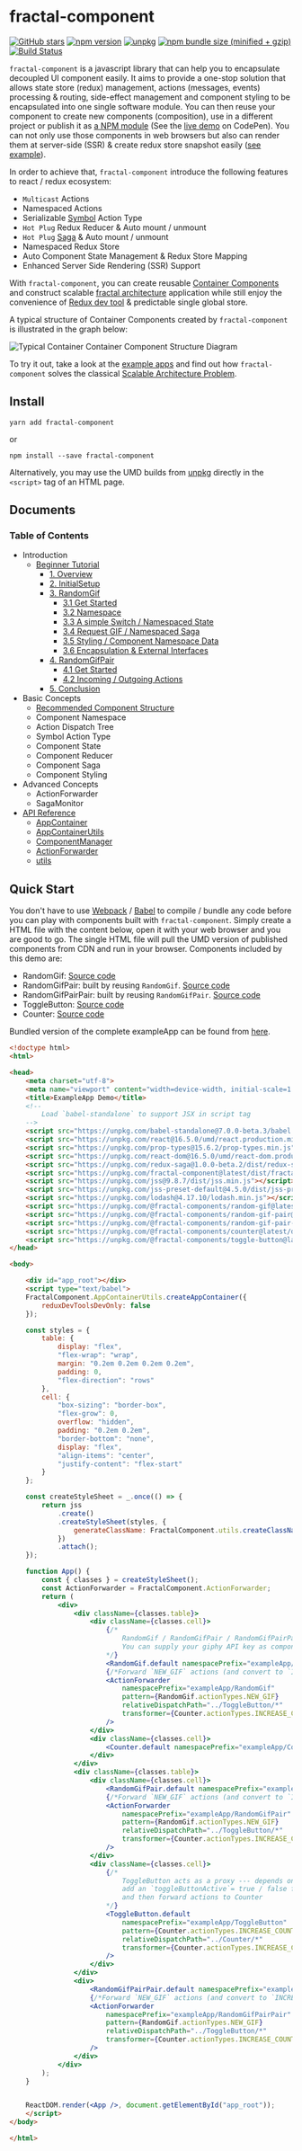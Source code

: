 # fractal-component

[![GitHub stars](https://img.shields.io/github/stars/t83714/fractal-component.svg?style=social&label=Star&maxAge=2592000)](https://github.com/t83714/fractal-component)
[![npm version](https://img.shields.io/npm/v/fractal-component.svg)](https://www.npmjs.com/package/fractal-component)
[![unpkg](https://img.shields.io/badge/unpkg-latest-blue.svg)](https://unpkg.com/fractal-component)
[![npm bundle size (minified + gzip)](https://img.shields.io/bundlephobia/minzip/fractal-component.svg)](https://bundlephobia.com/result?p=fractal-component)
[![Build Status](https://travis-ci.org/t83714/fractal-component.svg?branch=master)](https://travis-ci.org/t83714/fractal-component)

`fractal-component` is a javascript library that can help you to encapsulate decoupled UI component easily. It aims to provide a one-stop solution that allows state store (redux) management, actions (messages, events) processing & routing, side-effect management and component styling to be encapsulated into one single software module. You can then reuse your component to create new components (composition), use in a different project or publish it as [a NPM module](https://www.npmjs.com/package/@fractal-components/random-gif) (See the [live demo](https://codepen.io/t83714/pen/yxjgWr) on CodePen). You can not only use those components in web browsers but also can render them at server-side (SSR) & create redux store snapshot easily ([see example](https://github.com/t83714/fractal-component/tree/master/examples/exampleAppSSR)).

In order to achieve that, `fractal-component` introduce the following features to react / redux ecosystem:

- `Multicast` Actions
- Namespaced Actions
- Serializable [Symbol](https://developer.mozilla.org/en-US/docs/Web/JavaScript/Reference/Global_Objects/Symbol) Action Type 
- `Hot Plug` Redux Reducer & Auto mount / unmount
- `Hot Plug` [Saga](https://redux-saga.js.org/) & Auto mount / unmount
- Namespaced Redux Store
- Auto Component State Management & Redux Store Mapping
- Enhanced Server Side Rendering (SSR) Support

With `fractal-component`, you can create reusable [Container Components](https://redux.js.org/basics/usagewithreact#presentational-and-container-components) and construct scalable [fractal architecture](https://www.metropolismag.com/architecture/science-for-designers-scaling-and-fractals/) application while still enjoy the convenience of [Redux dev tool](https://github.com/zalmoxisus/redux-devtools-extension) & predictable single global store.

A typical structure of Container Components created by `fractal-component` is illustrated in the graph below:

![Typical Container Container Component Structure Diagram](https://raw.githubusercontent.com/t83714/fractal-component/master/docs/assets/container-structure.png)

To try it out, take a look at the [example apps](https://github.com/t83714/fractal-component/tree/master/examples) and find out how `fractal-component` solves the classical [Scalable Architecture Problem](https://github.com/slorber/scalable-frontend-with-elm-or-redux).

## Install

```
yarn add fractal-component
```
or
```
npm install --save fractal-component
```

Alternatively, you may use the UMD builds from [unpkg](https://unpkg.com/fractal-component) directly in the `<script>` tag of an HTML page.

## Documents

### Table of Contents

- Introduction
  - [Beginner Tutorial](https://t83714.github.io/fractal-component/Introduction/BeginnerTutorial/)
    - [1. Overview](https://t83714.github.io/fractal-component/Introduction/BeginnerTutorial/Overview.html)
    - [2. InitialSetup](https://t83714.github.io/fractal-component/Introduction/BeginnerTutorial/InitialSetup.html)
    - [3. RandomGif](https://t83714.github.io/fractal-component/Introduction/BeginnerTutorial/RandomGif/)
        - [3.1 Get Started](https://t83714.github.io/fractal-component/Introduction/BeginnerTutorial/RandomGif/GetStarted.html)
        - [3.2 Namespace](https://t83714.github.io/fractal-component/Introduction/BeginnerTutorial/RandomGif/Namespace.html)
        - [3.3 A simple Switch / Namespaced State](https://t83714.github.io/fractal-component/Introduction/BeginnerTutorial/RandomGif/NamespacedState.html)
        - [3.4 Request GIF / Namespaced Saga](https://t83714.github.io/fractal-component/Introduction/BeginnerTutorial/RandomGif/NamespacedSaga.html)
        - [3.5 Styling / Component Namespace Data](https://t83714.github.io/fractal-component/Introduction/BeginnerTutorial/RandomGif/ComponentNamespaceData.html)
        - [3.6 Encapsulation & External Interfaces](https://t83714.github.io/fractal-component/Introduction/BeginnerTutorial/RandomGif/ExternalInterfaces.html)
    - [4. RandomGifPair](https://t83714.github.io/fractal-component/Introduction/BeginnerTutorial/RandomGifPair/)
        - [4.1 Get Started](https://t83714.github.io/fractal-component/Introduction/BeginnerTutorial/RandomGifPair/GetStarted.html)
        - [4.2 Incoming / Outgoing Actions](https://t83714.github.io/fractal-component/Introduction/BeginnerTutorial/RandomGifPair/IncomingOutgoingActions.html)
    - [5. Conclusion](https://t83714.github.io/fractal-component/Introduction/BeginnerTutorial/Conclusion.html)
- Basic Concepts
  - [Recommended Component Structure](https://t83714.github.io/fractal-component/BasicConcepts/RecommendedStructure.html)
  - Component Namespace
  - Action Dispatch Tree
  - Symbol Action Type
  - Component State
  - Component Reducer
  - Component Saga
  - Component Styling
- Advanced Concepts
  - ActionForwarder
  - SagaMonitor
- [API Reference](https://t83714.github.io/fractal-component/api/)
  - [AppContainer](https://t83714.github.io/fractal-component/api/AppContainer.html)
  - [AppContainerUtils](https://t83714.github.io/fractal-component/api/AppContainerUtils.html)
  - [ComponentManager](https://t83714.github.io/fractal-component/api/ComponentManager.html)
  - [ActionForwarder](https://t83714.github.io/fractal-component/api/ActionForwarder.html)
  - [utils](https://t83714.github.io/fractal-component/api/utils.html)


## Quick Start

You don't have to use [Webpack](https://webpack.js.org/) / [Babel](https://babeljs.io/) to compile / bundle any code before you can play with components built with `fractal-component`. Simply create a HTML file with the content below, open it with your web browser and you are good to go. The single HTML file will pull the UMD version of published components from CDN and run in your browser. Components included by this demo are:
- RandomGif: [Source code](https://github.com/t83714/fractal-component/tree/master/examples/RandomGif)
- RandomGifPair: built by reusing `RandomGif`. [Source code](https://github.com/t83714/fractal-component/tree/master/examples/RandomGifPair)
- RandomGifPairPair: built by reusing `RandomGifPair`. [Source code](https://github.com/t83714/fractal-component/tree/master/examples/RandomGifPairPair)
- ToggleButton: [Source code](https://github.com/t83714/fractal-component/tree/master/examples/ToggleButton)
- Counter: [Source code](https://github.com/t83714/fractal-component/tree/master/examples/Counter)

Bundled version of the complete exampleApp can be found from [here](https://github.com/t83714/fractal-component/tree/master/examples/exampleApp).

```html
<!doctype html>
<html>

<head>
    <meta charset="utf-8">
    <meta name="viewport" content="width=device-width, initial-scale=1.0">
    <title>ExampleApp Demo</title>
    <!--
        Load `babel-standalone` to support JSX in script tag
    -->
    <script src="https://unpkg.com/babel-standalone@7.0.0-beta.3/babel.min.js"></script>
    <script src="https://unpkg.com/react@16.5.0/umd/react.production.min.js"></script>
    <script src="https://unpkg.com/prop-types@15.6.2/prop-types.min.js"></script>
    <script src="https://unpkg.com/react-dom@16.5.0/umd/react-dom.production.min.js"></script>
    <script src="https://unpkg.com/redux-saga@1.0.0-beta.2/dist/redux-saga.min.umd.js"></script>
    <script src="https://unpkg.com/fractal-component@latest/dist/fractal-component.min.umd.js"></script>
    <script src="https://unpkg.com/jss@9.8.7/dist/jss.min.js"></script>
    <script src="https://unpkg.com/jss-preset-default@4.5.0/dist/jss-preset-default.min.js"></script>
    <script src="https://unpkg.com/lodash@4.17.10/lodash.min.js"></script>
    <script src="https://unpkg.com/@fractal-components/random-gif@latest/dist/@fractal-components/random-gif.min.umd.js"></script>
    <script src="https://unpkg.com/@fractal-components/random-gif-pair@latest/dist/@fractal-components/random-gif-pair.umd.js"></script>
    <script src="https://unpkg.com/@fractal-components/random-gif-pair-pair@latest/dist/@fractal-components/random-gif-pair-pair.min.umd.js"></script>
    <script src="https://unpkg.com/@fractal-components/counter@latest/dist/@fractal-components/counter.min.umd.js"></script>
    <script src="https://unpkg.com/@fractal-components/toggle-button@latest/dist/@fractal-components/toggle-button.min.umd.js"></script>
</head>

<body>

    <div id="app_root"></div>
    <script type="text/babel">
    FractalComponent.AppContainerUtils.createAppContainer({
        reduxDevToolsDevOnly: false
    });

    const styles = {
        table: {
            display: "flex",
            "flex-wrap": "wrap",
            margin: "0.2em 0.2em 0.2em 0.2em",
            padding: 0,
            "flex-direction": "rows"
        },
        cell: {
            "box-sizing": "border-box",
            "flex-grow": 0,
            overflow: "hidden",
            padding: "0.2em 0.2em",
            "border-bottom": "none",
            display: "flex",
            "align-items": "center",
            "justify-content": "flex-start"
        }
    };

    const createStyleSheet = _.once(() => {
        return jss
            .create()
            .createStyleSheet(styles, {
                generateClassName: FractalComponent.utils.createClassNameGenerator("exampleApp")
            })
            .attach();
    });

    function App() {
        const { classes } = createStyleSheet();
        const ActionForwarder = FractalComponent.ActionForwarder;
        return (
            <div>
                <div className={classes.table}>
                    <div className={classes.cell}>
                        {/*
                            RandomGif / RandomGifPair / RandomGifPairPair support apiKey property as well
                            You can supply your giphy API key as component property
                        */}
                        <RandomGif.default namespacePrefix="exampleApp/RandomGif" />
                        {/*Forward `NEW_GIF` actions (and convert to `INCREASE_COUNT`) to ToggleButton for processing*/}
                        <ActionForwarder
                            namespacePrefix="exampleApp/RandomGif"
                            pattern={RandomGif.actionTypes.NEW_GIF}
                            relativeDispatchPath="../ToggleButton/*"
                            transformer={Counter.actionTypes.INCREASE_COUNT}
                        />
                    </div>
                    <div className={classes.cell}>
                        <Counter.default namespacePrefix="exampleApp/Counter" />
                    </div>
                </div>
                <div className={classes.table}>
                    <div className={classes.cell}>
                        <RandomGifPair.default namespacePrefix="exampleApp/RandomGifPair" />
                        {/*Forward `NEW_GIF` actions (and convert to `INCREASE_COUNT`) to ToggleButton for processing*/}
                        <ActionForwarder
                            namespacePrefix="exampleApp/RandomGifPair"
                            pattern={RandomGif.actionTypes.NEW_GIF}
                            relativeDispatchPath="../ToggleButton/*"
                            transformer={Counter.actionTypes.INCREASE_COUNT}
                        />
                    </div>
                    <div className={classes.cell}>
                        {/*
                            ToggleButton acts as a proxy --- depends on its status
                            add an `toggleButtonActive`= true / false field to all actions
                            and then forward actions to Counter
                        */}
                        <ToggleButton.default
                            namespacePrefix="exampleApp/ToggleButton"
                            pattern={Counter.actionTypes.INCREASE_COUNT}
                            relativeDispatchPath="../Counter/*"
                            transformer={Counter.actionTypes.INCREASE_COUNT}
                        />
                    </div>
                </div>
                <div>
                    <RandomGifPairPair.default namespacePrefix="exampleApp/RandomGifPairPair" />
                    {/*Forward `NEW_GIF` actions (and convert to `INCREASE_COUNT`) to ToggleButton for processing*/}
                    <ActionForwarder
                        namespacePrefix="exampleApp/RandomGifPairPair"
                        pattern={RandomGif.actionTypes.NEW_GIF}
                        relativeDispatchPath="../ToggleButton/*"
                        transformer={Counter.actionTypes.INCREASE_COUNT}
                    />
                </div>
            </div>
        );
    }


    ReactDOM.render(<App />, document.getElementById("app_root"));
    </script>
</body>

</html>
```
